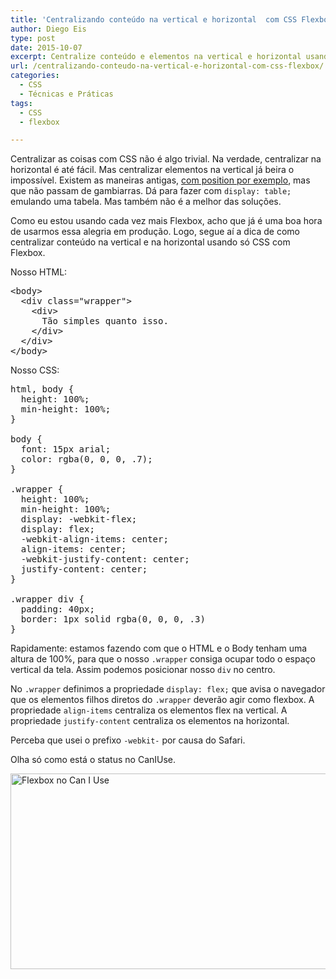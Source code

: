 ```yaml
---
title: 'Centralizando conteúdo na vertical e horizontal  com CSS Flexbox'
author: Diego Eis
type: post
date: 2015-10-07
excerpt: Centralize conteúdo e elementos na vertical e horizontal usando Flexbox do CSS.
url: /centralizando-conteudo-na-vertical-e-horizontal-com-css-flexbox/
categories:
  - CSS
  - Técnicas e Práticas
tags:
  - CSS
  - flexbox

---
```

Centralizar as coisas com CSS não é algo trivial. Na verdade, centralizar na horizontal é até fácil. Mas centralizar elementos na vertical já beira o impossível. Existem as maneiras antigas, [com position por exemplo][1], mas que não passam de gambiarras. Dá para fazer com `display: table;` emulando uma tabela. Mas também não é a melhor das soluções.

Como eu estou usando cada vez mais Flexbox, acho que já é uma boa hora de usarmos essa alegria em produção. Logo, segue aí a dica de como centralizar conteúdo na vertical e na horizontal usando só CSS com Flexbox.



Nosso HTML:

<pre class="lang-html">&lt;body&gt;
  &lt;div class="wrapper"&gt;
    &lt;div&gt;
      Tão simples quanto isso.
    &lt;/div&gt;
  &lt;/div&gt;
&lt;/body&gt;
</pre>

Nosso CSS:

<pre class="lang-css">html, body {
  height: 100%;
  min-height: 100%;
}

body {
  font: 15px arial;
  color: rgba(0, 0, 0, .7);
}

.wrapper {
  height: 100%;
  min-height: 100%;
  display: -webkit-flex;
  display: flex;
  -webkit-align-items: center;
  align-items: center;
  -webkit-justify-content: center;
  justify-content: center;
}

.wrapper div {
  padding: 40px;
  border: 1px solid rgba(0, 0, 0, .3)
}
</pre>

Rapidamente: estamos fazendo com que o HTML e o Body tenham uma altura de 100%, para que o nosso `.wrapper` consiga ocupar todo o espaço vertical da tela. Assim podemos posicionar nosso `div` no centro.

No `.wrapper` definimos a propriedade `display: flex;` que avisa o navegador que os elementos filhos diretos do `.wrapper` deverão agir como flexbox. A propriedade `align-items` centraliza os elementos flex na vertical. A propriedade `justify-content` centraliza os elementos na horizontal.
  
Perceba que usei o prefixo `-webkit-` por causa do Safari.

Olha só como está o status no CanIUse.

<img src="http://tableless.com.br/uploads/2015/10/Screen-Shot-2015-10-07-at-2.50.22-PM.png" alt="Flexbox no Can I Use" width="1254" height="313" class="alignnone size-full wp-image-51607" />

 [1]: http://tableless.com.br/centralizando-um-objeto-na-horizontal-e-vertical-com-css/